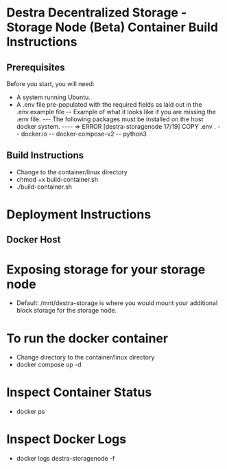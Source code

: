 # Destra Decentralized Storage - Storage Node (Beta) Container Build Instructions


## Prerequisites

Before you start, you will need:
- A system running Ubuntu.
- A .env file pre-populated with the required fields as laid out in the .env.example file
-- Example of what it looks like if you are missing the .env file.
--- The following packages must be installed on the host docker system.
----  => ERROR [destra-storagenode 17/19] COPY .env . 
-- docker.io
-- docker-compose-v2
-- python3


## Build Instructions
- Change to the container/linux directory
- chmod +x build-container.sh
- ./build-container.sh


# Deployment Instructions

## Docker Host

# Exposing storage for your storage node
- Default:  /mnt/destra-storage is where you would mount your additional block storage for the storage node.

# To run the docker container
- Change directory to the container/linux directory
- docker compose up -d

# Inspect Container Status
- docker ps

# Inspect Docker Logs
- docker logs destra-storagenode -f


